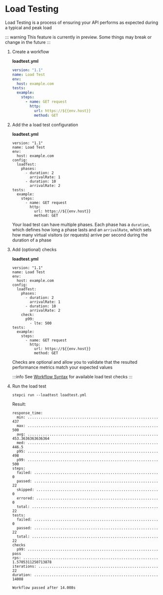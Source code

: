 # Load Testing

Load Testing is a process of ensuring your API performs as expected during a typical and peak load

::: warning
This feature is currently in preview. Some things may break or change in the future
:::

1. Create a workflow

    **loadtest.yml**

    ```yaml
    version: "1.1"
    name: Load Test
    env:
      host: example.com
    tests:
      example:
        steps:
          - name: GET request
            http:
              url: https://${{env.host}}
              method: GET
    ```

2. Add the a load test configuration

    **loadtest.yml**

    ```yaml{5-11}
    version: "1.1"
    name: Load Test
    env:
      host: example.com
    config:
      loadTest:
        phases:
          - duration: 2
            arrivalRate: 1
          - duration: 10
            arrivalRate: 2
    tests:
      example:
        steps:
          - name: GET request
            http:
              url: https://${{env.host}}
              method: GET
    ```

    Your load test can have multiple phases. Each phase has a `duration`, which defines how long a phase lasts and an `arrivalRate`, which sets how many virtual visitors (or requests) arrive per second during the duration of a phase

3. Add (optional) checks

    **loadtest.yml**

    ```yaml{12-14}
    version: "1.1"
    name: Load Test
    env:
      host: example.com
    config:
      loadTest:
        phases:
          - duration: 2
            arrivalRate: 1
          - duration: 10
            arrivalRate: 2
        check:
          p99:
            - lte: 500
    tests:
      example:
        steps:
          - name: GET request
            http:
              url: https://${{env.host}}
              method: GET
    ```

    Checks are optional and allow you to validate that the resulted performance metrics match your expected values

    :::info
    See [Workflow Syntax](/reference/workflow-syntax.html#config-loadtest-check) for available load test checks
    :::

3. Run the load test

    ```
    stepci run --loadtest loadtest.yml
    ```

    Result:

    ```
    response_time:
      min: ............................................................ 437
      max: ............................................................ 500
      avg: ............................................................ 453.3636363636364
      med: ............................................................ 446.5
      p95: ............................................................ 498
      p99: ............................................................ 500
    steps:
      failed: ......................................................... 0
      passed: ......................................................... 22
      skipped: ........................................................ 0
      errored: ........................................................ 0
      total: .......................................................... 22
    tests:
      failed: ......................................................... 0
      passed: ......................................................... 22
      total: .......................................................... 22
    checks
      p99: ............................................................ pass
    rps: .............................................................. 1.5705311250713878
    iterations: ....................................................... 22
    duration: ......................................................... 14008

    Workflow passed after 14.008s
    ```
